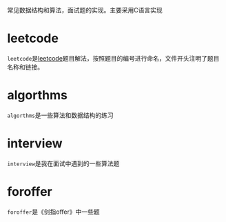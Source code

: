 常见数据结构和算法，面试题的实现。主要采用C语言实现

# leetcode  
`leetcode`是[leetcode](https://leetcode-cn.com)题目解法，按照题目的编号进行命名，文件开头注明了题目名称和链接。

# algorthms   
`algorthms`是一些算法和数据结构的练习  

# interview   
`interview`是我在面试中遇到的一些算法题  

# foroffer   
`foroffer`是《剑指offer》中一些题    